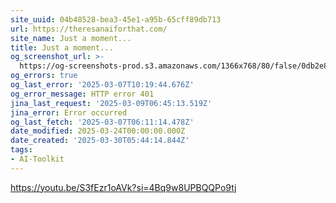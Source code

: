 ```yaml
---
site_uuid: 04b48528-bea3-45e1-a95b-65cff89db713
url: https://theresanaiforthat.com/
site_name: Just a moment...
title: Just a moment...
og_screenshot_url: >-
  https://og-screenshots-prod.s3.amazonaws.com/1366x768/80/false/0db2e89171e3df0788347c4ca9b2b7481bf93c52b9c411e6748cb4e57f9774a4.jpeg
og_errors: true
og_last_error: '2025-03-07T10:19:44.676Z'
og_error_message: HTTP error 401
jina_last_request: '2025-03-09T06:45:13.519Z'
jina_error: Error occurred
og_last_fetch: '2025-03-07T06:11:14.478Z'
date_modified: 2025-03-24T00:00:00.000Z
date_created: '2025-03-30T05:44:14.844Z'
tags:
- AI-Toolkit
---
```


















https://youtu.be/S3fEzr1oAVk?si=4Bq9w8UPBQQPo9tj
